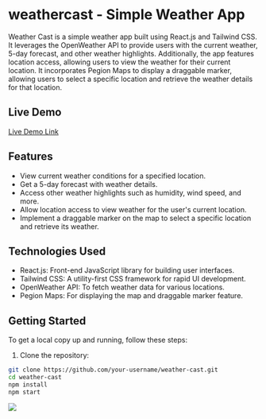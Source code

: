 # weathercast - Simple Weather App

Weather Cast is a simple weather app built using React.js and Tailwind CSS. It leverages the OpenWeather API to provide users with the current weather, 5-day forecast, and other weather highlights. Additionally, the app features location access, allowing users to view the weather for their current location. It incorporates Pegion Maps to display a draggable marker, allowing users to select a specific location and retrieve the weather details for that location.

## Live Demo

[Live Demo Link](https://weathercast-brown.vercel.app/)

## Features

- View current weather conditions for a specified location.
- Get a 5-day forecast with weather details.
- Access other weather highlights such as humidity, wind speed, and more.
- Allow location access to view weather for the user's current location.
- Implement a draggable marker on the map to select a specific location and retrieve its weather.

## Technologies Used

- React.js: Front-end JavaScript library for building user interfaces.
- Tailwind CSS: A utility-first CSS framework for rapid UI development.
- OpenWeather API: To fetch weather data for various locations.
- Pegion Maps: For displaying the map and draggable marker feature.

## Getting Started

To get a local copy up and running, follow these steps:

1. Clone the repository:

```bash
git clone https://github.com/your-username/weather-cast.git
cd weather-cast
npm install
npm start
```
![](w1.png)
